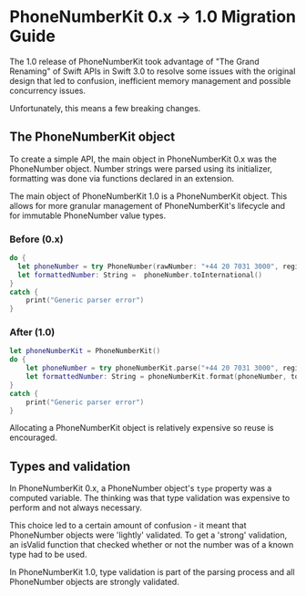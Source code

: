 # PhoneNumberKit 0.x -> 1.0 Migration Guide

The 1.0 release of PhoneNumberKit took advantage of "The Grand Renaming" of Swift APIs in Swift 3.0 to resolve some issues with the original design that led to confusion, inefficient memory management and possible concurrency issues.

Unfortunately, this means a few breaking changes.

## The PhoneNumberKit object

To create a simple API, the main object in PhoneNumberKit 0.x was the PhoneNumber object. Number strings were parsed using its initializer, formatting was done via functions declared in an extension.

The main object of PhoneNumberKit 1.0 is a PhoneNumberKit object. This allows for more granular management of PhoneNumberKit's lifecycle and for immutable PhoneNumber value types.

### Before (0.x)
```swift
do {
  let phoneNumber = try PhoneNumber(rawNumber: "+44 20 7031 3000", region: "GB")
  let formattedNumber: String =  phoneNumber.toInternational()
}
catch {
    print("Generic parser error")
}
```

### After (1.0)
```swift
let phoneNumberKit = PhoneNumberKit()
do {
    let phoneNumber = try phoneNumberKit.parse("+44 20 7031 3000", regionCode: "GB")
    let formattedNumber: String = phoneNumberKit.format(phoneNumber, toType: .international)
}
catch {
    print("Generic parser error")
}
```
Allocating a PhoneNumberKit object is relatively expensive so reuse is encouraged.  

## Types and validation

In PhoneNumberKit 0.x, a PhoneNumber object's ```type``` property was a computed variable. The thinking was that type validation was expensive to perform and not always necessary.

This choice led to a certain amount of confusion - it meant that PhoneNumber objects were 'lightly' validated. To get a 'strong' validation, an isValid function that checked whether or not the number was of a known type had to be used.

In PhoneNumberKit 1.0, type validation is part of the parsing process and all PhoneNumber objects are strongly validated. 
